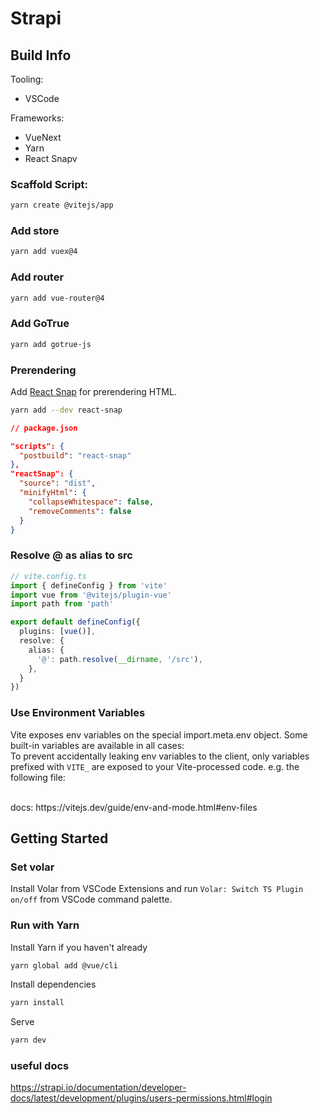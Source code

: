 # Strapi

## Build Info
Tooling:
- VSCode

Frameworks:
- VueNext
- Yarn
- React Snapv

### Scaffold Script:
```sh
yarn create @vitejs/app
```

### Add store
```sh
yarn add vuex@4
```

### Add router
```sh
yarn add vue-router@4
```

### Add GoTrue
```sh
yarn add gotrue-js
```

### Prerendering
Add [React Snap](https://github.com/stereobooster/react-snap) for prerendering HTML.

```sh
yarn add --dev react-snap
```

```json
// package.json

"scripts": {
  "postbuild": "react-snap"
},
"reactSnap": {
  "source": "dist",
  "minifyHtml": {
    "collapseWhitespace": false,
    "removeComments": false
  }
}
```

### Resolve @ as alias to src

```ts
// vite.config.ts
import { defineConfig } from 'vite'
import vue from '@vitejs/plugin-vue'
import path from 'path'

export default defineConfig({
  plugins: [vue()],
  resolve: {
    alias: {
      '@': path.resolve(__dirname, '/src'),
    },
  }
})
```

### Use Environment Variables
Vite exposes env variables on the special import.meta.env object. Some built-in variables are available in all cases:
<br/>
To prevent accidentally leaking env variables to the client, only variables prefixed with `VITE_` are exposed to your Vite-processed code. e.g. the following file:

<br/>
docs: https://vitejs.dev/guide/env-and-mode.html#env-files


## Getting Started

### Set volar
Install Volar from VSCode Extensions and 
run `Volar: Switch TS Plugin on/off` from VSCode command palette.

### Run with Yarn
Install Yarn if you haven't already
```sh
yarn global add @vue/cli
```

Install dependencies
```sh
yarn install
```

Serve
```sh
yarn dev
```

### useful docs
https://strapi.io/documentation/developer-docs/latest/development/plugins/users-permissions.html#login

 